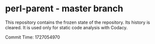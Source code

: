 # perl-parent - master branch

This repository contains the frozen state of the repository.
Its history is cleared. It is used only for static code
analysis with Codacy.

Commit Time: 1727054970